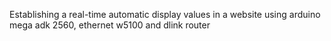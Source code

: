 Establishing a real-time automatic display values in a website using arduino mega adk 2560, ethernet w5100 and dlink router
